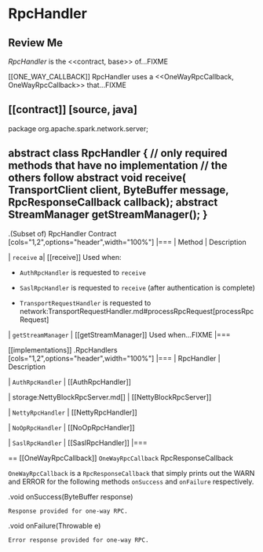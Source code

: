 # RpcHandler

## Review Me

*RpcHandler* is the <<contract, base>> of...FIXME

[[ONE_WAY_CALLBACK]]
RpcHandler uses a <<OneWayRpcCallback, OneWayRpcCallback>> that...FIXME

[[contract]]
[source, java]
----
package org.apache.spark.network.server;

abstract class RpcHandler {
  // only required methods that have no implementation
  // the others follow
  abstract void receive(
    TransportClient client,
    ByteBuffer message,
    RpcResponseCallback callback);
  abstract StreamManager getStreamManager();
}
----

.(Subset of) RpcHandler Contract
[cols="1,2",options="header",width="100%"]
|===
| Method
| Description

| `receive`
a| [[receive]] Used when:

* `AuthRpcHandler` is requested to `receive`

* `SaslRpcHandler` is requested to `receive` (after authentication is complete)

* `TransportRequestHandler` is requested to network:TransportRequestHandler.md#processRpcRequest[processRpcRequest]

| `getStreamManager`
| [[getStreamManager]] Used when...FIXME
|===

[[implementations]]
.RpcHandlers
[cols="1,2",options="header",width="100%"]
|===
| RpcHandler
| Description

| `AuthRpcHandler`
| [[AuthRpcHandler]]

| storage:NettyBlockRpcServer.md[]
| [[NettyBlockRpcServer]]

| `NettyRpcHandler`
| [[NettyRpcHandler]]

| `NoOpRpcHandler`
| [[NoOpRpcHandler]]

| `SaslRpcHandler`
| [[SaslRpcHandler]]
|===

== [[OneWayRpcCallback]] `OneWayRpcCallback` RpcResponseCallback

`OneWayRpcCallback` is a `RpcResponseCallback` that simply prints out the WARN and ERROR for the following methods `onSuccess` and `onFailure` respectively.

.void onSuccess(ByteBuffer response)
```
Response provided for one-way RPC.
```

.void onFailure(Throwable e)
```
Error response provided for one-way RPC.
```

